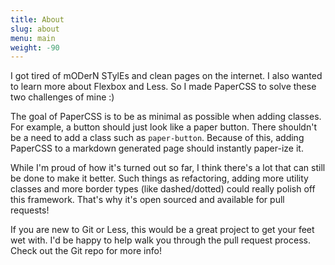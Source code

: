 ```yaml
---
title: About
slug: about
menu: main
weight: -90
---
```


I got tired of mODerN STylEs and clean pages on the internet. I also wanted to
learn more about Flexbox and Less. So I made PaperCSS to solve these two
challenges of mine :)

The goal of PaperCSS is to be as minimal as possible when adding classes. For
example, a button should just look like a paper button. There shouldn't be a
need to add a class such as `paper-button`. Because of this, adding PaperCSS to
a markdown generated page should instantly paper-ize it.

While I'm proud of how it's turned out so far, I think there's a lot that can
still be done to make it better. Such things as refactoring, adding more utility
classes and more border types (like dashed/dotted) could really polish off this
framework. That's why it's open sourced and available for pull requests!

If you are new to Git or Less, this would be a great project to get your feet
wet with. I'd be happy to help walk you through the pull request process. Check
out the Git repo for more info!
